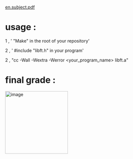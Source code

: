 [en.subject.pdf](https://github.com/totallyrad1/libft-1337/files/13797624/en.subject.pdf)
# usage :

1 , ' "Make" in the root of your repository'

2 , ' #include "libft.h" in your program'

2 , "cc -Wall -Wextra -Werror <your_program_name> libft.a"

# final grade :
<img width="202" alt="image" src="https://github.com/totallyrad1/libft-1337/assets/67210558/6761dcac-b89d-4b1f-a154-8c1084dee3da">
